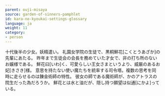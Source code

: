 ```yaml
---
parent: ouji-misaya
source: garden-of-sinners-pamphlet
id: kara-no-kyoukai-settings-glossary
language: ja
weight: 11
category:
- person
---
```


十代後半の少女。妖精遣い。
礼園女学院の生徒で、黒桐鮮花[こくとうあざか]の先輩にあたる。
昨年まで生徒会の会長を務めていた才女で、非の打ち所のないお嬢様である。
鮮花曰[いわ]く、可愛らしい王女さまというより、威厳のあるお妃[きさき]様。
意思を持たない使い魔たちを統率する司令塔。複数の思考を同時に走らせるのは錬金術師の特性。
彼女の師である魔術師が、かのアトラスの院生だった為だろうか。
鮮花とは水と油だが、隠し持つ願望は似通[にかよ]っている。
